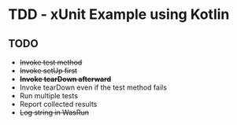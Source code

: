 # TDD - xUnit Example using Kotlin

## TODO

- ~~Invoke test method~~
- ~~Invoke setUp first~~
- ~~**Invoke tearDown afterward**~~
- Invoke tearDown even if the test method fails
- Run multiple tests
- Report collected results
- ~~Log string in WasRun~~